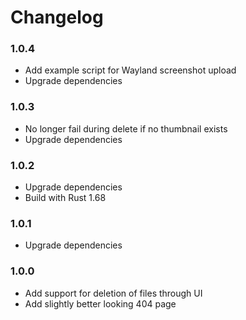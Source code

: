 # Changelog

### 1.0.4

* Add example script for Wayland screenshot upload
* Upgrade dependencies

### 1.0.3

* No longer fail during delete if no thumbnail exists
* Upgrade dependencies

### 1.0.2

* Upgrade dependencies
* Build with Rust 1.68

### 1.0.1

* Upgrade dependencies

### 1.0.0

* Add support for deletion of files through UI
* Add slightly better looking 404 page

